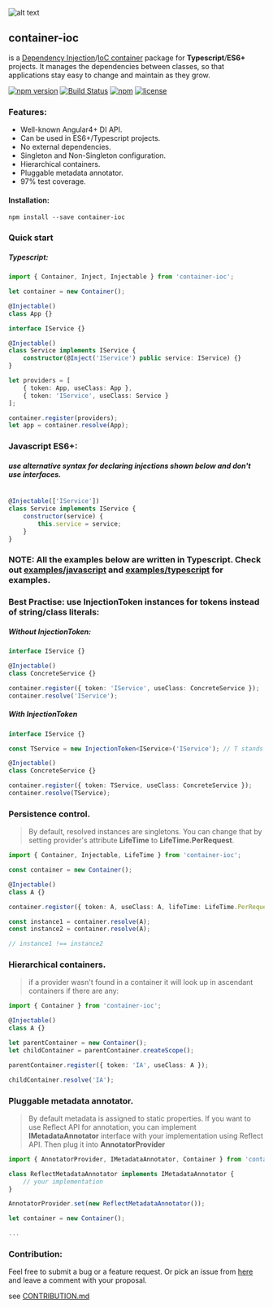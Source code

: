 ![alt text](http://abcselfstorageperth.com.au/wp-content/uploads/2014/08/icon-container-storage1.png)


## **container-ioc** 
is a [Dependency Injection](https://en.wikipedia.org/wiki/Dependency_injection)/[IoC container](http://martinfowler.com/articles/injection.html) package for  **Typescript**/**ES6+** projects. It manages the dependencies between classes, so that applications stay easy to change and maintain as they grow.

[![npm version](https://badge.fury.io/js/container-ioc.svg)](https://badge.fury.io/js/container-ioc)
[![Build Status](https://travis-ci.org/thohoh/container-ioc.svg?branch=master)](https://travis-ci.org/thohoh/container-ioc)
[![npm](https://img.shields.io/npm/dt/container-ioc.svg)](https://www.npmjs.com/package/container-ioc)
[![license](https://img.shields.io/github/license/thohoh/container-ioc.svg)](https://github.com/thohoh/container-ioc/blob/master/LICENSE)

### Features:
* Well-known Angular4+ DI API.
* Can be used in ES6+/Typescript projects.
* No external dependencies.
* Singleton and Non-Singleton configuration.
* Hierarchical containers.
* Pluggable metadata annotator.
* 97% test coverage.

#### Installation:
```
npm install --save container-ioc
```

### Quick start

##### Typescript:
```typescript
import { Container, Inject, Injectable } from 'container-ioc';

let container = new Container();

@Injectable()
class App {}

interface IService {}

@Injectable()
class Service implements IService {
    constructor(@Inject('IService') public service: IService) {}
}

let providers = [
    { token: App, useClass: App }, 
    { token: 'IService', useClass: Service }
];

container.register(providers);
let app = container.resolve(App);
```

### Javascript ES6+:
##### use alternative syntax for declaring injections shown below and don't use interfaces.
```javascript

@Injectable(['IService'])
class Service implements IService {
    constructor(service) {
        this.service = service;
    }
}
```

### NOTE: All the examples below are written in Typescript. Check out [examples/javascript](examples/javascript) and [examples/typescript](examples/typescript) for examples.

### Best Practise: use InjectionToken instances for tokens instead of string/class literals:

##### Without InjectionToken:
```typescript
interface IService {}

@Injectable()
class ConcreteService {}

container.register({ token: 'IService', useClass: ConcreteService });
container.resolve('IService');

```
##### With InjectionToken
```typescript
interface IService {}

const TService = new InjectionToken<IService>('IService'); // T stands for Token, you can pick another prefix

@Injectable()
class ConcreteService {}

container.register({ token: TService, useClass: ConcreteService });
container.resolve(TService);
```

### Persistence control.
> By default, resolved instances are singletons. You can change that by setting provider's attribute **LifeTime**  to **LifeTime.PerRequest**.
```typescript
import { Container, Injectable, LifeTime } from 'container-ioc';

const container = new Container();

@Injectable()
class A {}

container.register({ token: A, useClass: A, lifeTime: LifeTime.PerRequest });

const instance1 = container.resolve(A);
const instance2 = container.resolve(A);

// instance1 !== instance2

```

### Hierarchical containers.
> if a provider wasn't found in a container it will look up in ascendant containers if there are any:
```typescript
import { Container } from 'container-ioc';

@Injectable()
class A {}

let parentContainer = new Container();
let childContainer = parentContainer.createScope();

parentContainer.register({ token: 'IA', useClass: A });

childContainer.resolve('IA');

```

### Pluggable metadata annotator.
> By default metadata is assigned to static properties.
> If you want to use Reflect API for annotation, you can implement **IMetadataAnnotator** interface with your implementation using Reflect API. Then plug it into **AnnotatorProvider**
```typescript
import { AnnotatorProvider, IMetadataAnnotator, Container } from 'container-ioc';

class ReflectMetadataAnnotator implements IMetadataAnnotator {
    // your implementation
}

AnnotatorProvider.set(new ReflectMetadataAnnotator());

let container = new Container();

...
```

### Contribution:
Feel free to submit a bug or a feature request.
Or pick an issue from [here](https://github.com/thohoh/container-ioc/issues) and leave a comment with your proposal.

see [CONTRIBUTION.md](CONTRIBUTION.md)